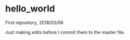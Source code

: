 # hello_world
First repository, 2018/03/08

Just making edits before I commit them to the master file.
